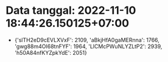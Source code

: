 # Data tanggal: 2022-11-10 18:44:26.150125+07:00

* {'slTH2eD9cEVLXVxF': 2109, 'aBkjHfA0gaMERnna': 1766, 'gwg88m4OI68tnFYF': 1964, 'LlCMcPWuNLYZLtP2': 2939, 'h50A84nfKYZpkYdE': 2051}
